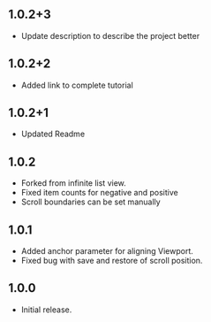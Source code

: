 ## 1.0.2+3
  * Update description to describe the project better

## 1.0.2+2
  * Added link to complete tutorial

## 1.0.2+1
  * Updated Readme

## 1.0.2
  * Forked from infinite list view.
  * Fixed item counts for negative and positive
  * Scroll boundaries can be set manually

## 1.0.1
  * Added anchor parameter for aligning Viewport.
  * Fixed bug with save and restore of scroll position.

## 1.0.0
  * Initial release.
